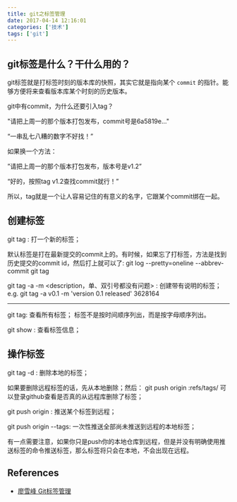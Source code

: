 ```yaml
---
title: git之标签管理
date: 2017-04-14 12:16:01
categories: ['技术']
tags: ['git']
---
```


## git标签是什么？干什么用的？

git标签就是打标签时刻的版本库的快照，其实它就是指向某个 `commit` 的指针。能够方便将来查看版本库某个时刻的历史版本。

git中有commit，为什么还要引入tag？

"请把上周一的那个版本打包发布，commit号是6a5819e..."

“一串乱七八糟的数字不好找！”

如果换一个方法：

”请把上周一的那个版本打包发布，版本号是v1.2”

“好的，按照tag v1.2查找commit就行！”

所以，tag就是一个让人容易记住的有意义的名字，它跟某个commit绑在一起。

## 创建标签

git tag <name>: 打一个新的标签；

默认标签是打在最新提交的commit上的。有时候，如果忘了打标签，方法是找到历史提交的commit id，然后打上就可以了:
git log --pretty=oneline --abbrev-commit
git tag <name> <commit id>

git tag -a <name> -m <description，单、双引号都没有问题> <commit id>: 创建带有说明的标签；
e.g. git tag -a v0.1 -m 'version 0.1 released' 3628164

---

git tag: 查看所有标签；
标签不是按时间顺序列出，而是按字母顺序列出。

git show <tagname>: 查看标签信息；


## 操作标签

git tag -d <tagname>: 删除本地的标签；

如果要删除远程标签的话，先从本地删除；然后：
git push origin :refs/tags/<tagname>
可以登录github查看是否真的从远程库删除了标签；

git push origin <tagname>: 推送某个标签到远程；

git push origin --tags: 一次性推送全部尚未推送到远程的本地标签；

有一点需要注意，如果你只是push你的本地仓库到远程，但是并没有明确使用推送标签的命令推送标签，那么标签将只会在本地，不会出现在远程。

## References

- [廖雪峰 Git标签管理](http://www.liaoxuefeng.com/wiki/0013739516305929606dd18361248578c67b8067c8c017b000/0013762144381812a168659b3dd4610b4229d81de5056cc000)
